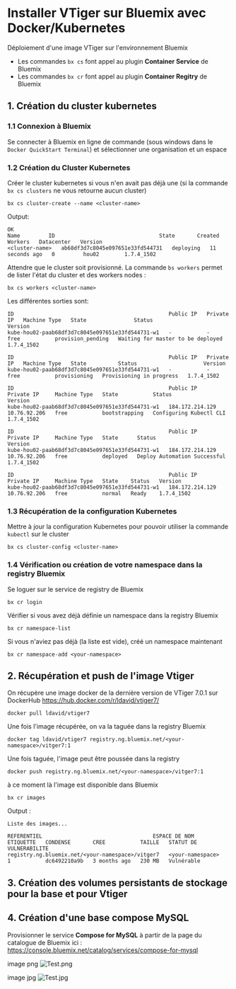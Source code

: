 
# Installer VTiger sur Bluemix avec Docker/Kubernetes
Déploiement d'une image VTiger sur l'environnement Bluemix
- Les commandes `bx cs` font appel au plugin **Container Service** de Bluemix
- Les commandes `bx cr` font appel au plugin **Container Regitry** de Bluemix

## 1. Création du cluster kubernetes
### 1.1 Connexion à Bluemix
Se connecter à Bluemix en ligne de commande (sous windows dans le ```Docker QuickStart Terminal```) et sélectionner une organisation et un espace
### 1.2 Création du Cluster Kubernetes
Créer le cluster kubernetes si vous n'en avait pas déjà une (si la commande `bx cs clusters` ne vous retourne aucun cluster)
```
bx cs cluster-create --name <cluster-name>
```
Output:
```
OK
Name         ID                                 State       Created          Workers   Datacenter   Version
<cluster-name>   ab68df3d7c8045e097651e33fd544731   deploying   11 seconds ago   0         hou02        1.7.4_1502
```
Attendre que le cluster soit provisionné. La commande `bs workers` permet de lister l'état du cluster et des workers nodes :
```
bx cs workers <cluster-name>
```
Les différentes sorties sont:
```
ID                                                 Public IP   Private IP   Machine Type   State               Status                              Version
kube-hou02-paab68df3d7c8045e097651e33fd544731-w1   -           -            free           provision_pending   Waiting for master to be deployed   1.7.4_1502

ID                                                 Public IP   Private IP   Machine Type   State          Status                     Version
kube-hou02-paab68df3d7c8045e097651e33fd544731-w1   -           -            free           provisioning   Provisioning in progress   1.7.4_1502

ID                                                 Public IP         Private IP     Machine Type   State           Status                    Version
kube-hou02-paab68df3d7c8045e097651e33fd544731-w1   184.172.214.129   10.76.92.206   free           bootstrapping   Configuring Kubectl CLI   1.7.4_1502

ID                                                 Public IP         Private IP     Machine Type   State      Status                         Version
kube-hou02-paab68df3d7c8045e097651e33fd544731-w1   184.172.214.129   10.76.92.206   free           deployed   Deploy Automation Successful   1.7.4_1502

ID                                                 Public IP         Private IP     Machine Type   State    Status   Version
kube-hou02-paab68df3d7c8045e097651e33fd544731-w1   184.172.214.129   10.76.92.206   free           normal   Ready    1.7.4_1502
```
### 1.3 Récupération de la configuration Kubernetes
Mettre à jour la configuration Kubernetes pour pouvoir utiliser la commande ```kubectl``` sur le cluster
```
bx cs cluster-config <cluster-name>
```
### 1.4 Vérification ou création de votre namespace dans la registry Bluemix
Se loguer sur le service de registry de Bluemix
```
bx cr login
```
Vérifier si vous avez déjà définie un namespace dans la registry Bluemix
```
bx cr namespace-list
```
Si vous n'aviez pas déjà (la liste est vide), créé un namespace maintenant
```
bx cr namespace-add <your-namespace>
```
## 2. Récupération et push de l'image Vtiger
On récupère une image docker de la dernière version de VTiger 7.0.1 sur DockerHub <https://hub.docker.com/r/ldavid/vtiger7/>
```
docker pull ldavid/vtiger7
```
Une fois l'image récupérée, on va la taguée dans la registry Bluemix
```
docker tag ldavid/vtiger7 registry.ng.bluemix.net/<your-namespace>/vitger7:1
```
Une fois taguée, l'image peut être poussée dans la registry
```
docker push registry.ng.bluemix.net/<your-namespace>/vitger7:1
```
à ce moment là l'image est disponible dans Bluemix
```
bx cr images
```
Output :
```
Liste des images...

REFERENTIEL                                   ESPACE DE NOM   ETIQUETTE   CONDENSE       CREE           TAILLE   STATUT DE VULNERABILITE
registry.ng.bluemix.net/<your-namespace>/vitger7   <your-namespace>     1           dc6492210a9b   3 months ago   230 MB   Vulnérable
```
## 3. Création des volumes persistants de stockage pour la base et pour Vtiger

## 4. Création d'une base compose MySQL
Provisionner le service **Compose for MySQL** à partir de la page du catalogue de Bluemix ici : <https://console.bluemix.net/catalog/services/compose-for-mysql>

image png
![Test.png]({{site.baseurl}}/Vtiger/Test.png)


image jpg 
![Test.jpg]({{site.baseurl}}/Vtiger/Test.jpg)



